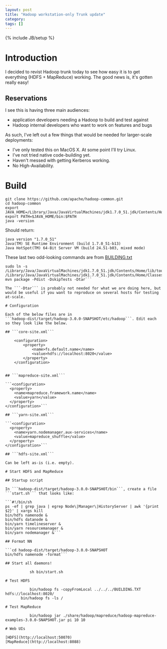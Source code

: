 ```yaml
---
layout: post
title: "Hadoop workstation-only Trunk update"
category: 
tags: []
---
```

{% include JB/setup %}

# Introduction

I decided to revist Hadoop trunk today to see how easy it is to get
everything (HDFS + MapReduce) working. The good news is, it's gotten
really easy!

## Reservations

I see this is having three main audiences:
- application developers needing a Hadoop to build and test against
- Hadoop internal developers who want to work on features and bugs

As such, I've left out a few things that would be needed for
larger-scale deployments:

- I've only tested this on MacOS X. At some point I'll try Linux.
- I've not tried native code-building yet.
- Haven't messed with getting Kerberos working.
- No High-Availability.

# Build
  
    git clone https://github.com/apache/hadoop-common.git
    cd hadoop-common
    export JAVA_HOME=/Library/Java/JavaVirtualMachines/jdk1.7.0_51.jdk/Contents/Home
    export PATH=$JAVA_HOME/bin:$PATH
    java -version

Should return:
   
    java version "1.7.0_51"
    Java(TM) SE Runtime Environment (build 1.7.0_51-b13)
    Java HotSpot(TM) 64-Bit Server VM (build 24.51-b03, mixed mode)

These last two odd-looking commands are from
[BUILDING.txt](https://github.com/apache/hadoop-common/blob/a1bb521c766895fadd507ea1147c6cb935da07c4/BUILDING.txt)
	   
```sudo mkdir $JAVA_HOME/Classes
sudo ln -s /Library/Java/JavaVirtualMachines/jdk1.7.0_51.jdk/Contents/Home/lib/tools.jar /Library/Java/JavaVirtualMachines/jdk1.7.0_51.jdk/Contents/Home/Classes/classes.jar
mvn package -Pdist -DskipTests -Dtar```

The ```-Dtar``` is probably not needed for what we are doing here, but
would be useful if you want to reproduce on several hosts for testing at-scale.

# Configuration

Each of the below files are in
```hadoop-dist/target/hadoop-3.0.0-SNAPSHOT/etc/hadoop```. Edit each
so they look like the below.

## ```core-site.xml```

    <configuration>
        <property>
            <name>fs.default.name</name>
            <value>hdfs://localhost:8020</value>
        </property>
    </configuration>


## ```mapreduce-site.xml```

```<configuration>
  <property>
    <name>mapreduce.framework.name</name>
    <value>yarn</value>
  </property>
</configuration>```

## ```yarn-site.xml```

```<configuration>
  <property>
    <name>yarn.nodemanager.aux-services</name>
    <value>mapreduce_shuffle</value>
  </property>
</configuration>```

## ```hdfs-site.xml```

Can be left as-is (i.e. empty).

# Start HDFS and MapReduce

## Startup script

In ```hadoop-dist/target/hadoop-3.0.0-SNAPSHOT/bin```, create a file
```start.sh``` that looks like:

```#!/bin/sh
ps -ef | grep java | egrep Node\|Manager\|HistoryServer | awk '{print $2}' | xargs kill
bin/hdfs namenode &
bin/hdfs datanode &
bin/yarn timelineserver &
bin/yarn resourcemanager &
bin/yarn nodemanager &```

## Format NN

```cd hadoop-dist/target/hadoop-3.0.0-SNAPSHOT           
bin/hdfs namenode -format``` 	       

## Start all daemons!

           sh bin/start.sh

# Test HDFS

           bin/hadoop fs -copyFromLocal ../../../BUILDING.TXT hdfs://localhost:8020/
	   bin/hadoop fs -ls /

# Test MapReduce

           bin/hadoop jar ./share/hadoop/mapreduce/hadoop-mapreduce-examples-3.0.0-SNAPSHOT.jar pi 10 10

# Web UIs

[HDFS](http://localhost:50070)
[MapReduce](http://localhost:8088)

